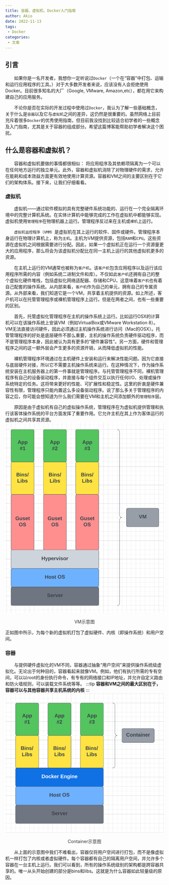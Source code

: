 ```yaml
---
title: 容器、虚拟机、Docker入门指南
author: Akio
date: 2022-11-13
tags:
 - Docker
categories: 
 - 文章
---
```


## 引言

&emsp;&emsp;如果你是一名开发者，我想你一定听说过`Docker`（一个在“容器”中打包、运输和运行应用程序的工具。）对于大多数开发者来说，应该没有人会拒绝使用Docker。目前很多知名的大厂（Google, VMware, Amazon,etc），都在用它来构建自己的应用服务。

&emsp;&emsp;不论你是否在实际的开发过程中使用过`Docker`，我认为了解一些基础概念，关于什么是`容器`以及它与`虚拟机`之间的差异，这仍然是很重要的。虽然网络上目前充斥着很多`Docker`的优秀使用指南，但目前我没找到比较适合初学者的一些概念及入门指南，尤其是关于容器的组成部分。希望这篇博客能帮助初学者解决这个困扰。


## 什么是容器和虚拟机？

&emsp;&emsp;容器和虚拟机要做的事情都很相似： 将应用程序及其依赖项隔离为一个可以在任何地方运行的独立单元。此外，容器和虚拟机消除了对物理硬件的需求，允许在能耗和成本效益方面更有效地使用计算资源。容器和VM之间的主要区别在于它们的架构体系。接下来，让我们仔细看看。


### 虚拟机
&emsp;&emsp;虚拟机——通过软件模拟的具有完整硬件系统功能的、运行在一个完全隔离环境中的完整计算机系统。在实体计算机中能够完成的工作在虚拟机中都能够实现。虚拟机使用`管理程序`在物理机器上运行。管理程序反过来在主机或`裸机`上运行。

&emsp;&emsp;`虚拟机监控程序（VMM）`是虚拟机在其上运行的软件、固件或硬件。管理程序本身运行在物理计算机上，称为`主机`。主机为VM提供资源，包括`RAM`和`CPU`。这些资源在虚拟机之间根据需要进行分配。因此，如果一个虚拟机正在运行一个资源量更大的应用程序，那么将会为该虚拟机分配比在同一主机上运行的其他虚拟机更多的资源。

&emsp;&emsp;在主机上运行的VM通常也被称为`客户机`。该`客户机`包含应用程序以及运行该应用程序所需的内容（例如系统二进制文件和库）。不仅如此`客户机`还拥有自己的整个虚拟化硬件堆栈，包括虚拟化网络适配器、存储和CPU，这意味着`客户机`也有着自己配套的操作系统。从内部来看，`客户机`作为自己的单元，拥有自己的专属资源。从外部来看，我们知道它是一个VM，共享着主机提供的资源。如上所述，客户机可以在托管管理程序或裸机管理程序上运行。但是在两者之间，也有一些重要的区别。

&emsp;&emsp;首先，托管虚拟化管理程序在主机的操作系统上运行。比如运行OSX的计算机可以在该操作系统上安装VM（例如VirtualBox或VMware Workstation 8）。VM无法直接访问硬件，因此必须通过主机操作系统进行访问（Mac的OSX）。托管管理程序的好处是底层硬件不那么重要，主机的操作系统负责硬件驱动程序，而不是管理程序本身，因此被认为具有更多的“硬件兼容性”。另一方面，硬件和管理程序之间的这一额外层会产生更多的资源开销，从而降低虚拟机的性能。

&emsp;&emsp;裸机管理程序环境通过在主机硬件上安装和运行来解决性能问题。因为它直接与底层硬件对接，所以它不需要主机操作系统来运行。在这种情况下，作为操作系统安装在主机服务器上的第一件事就是管理程序。与托管管理程序不同，裸机管理程序有自己的设备驱动程序，并直接与每个组件交互以执行任何I/O、处理或操作系统特定的任务。这将带来更好的性能、可扩展性和稳定性。这里的折衷是硬件兼容性有限，管理程序只能内置这么多设备驱动程序。说了那么多关于管理程序的内容之后，你可能会想知道为什么我们需要在VM和主机之间添加额外的`管理程序`层。

&emsp;&emsp;原因是由于虚拟机有自己的虚拟操作系统，管理程序在为虚拟机提供管理和执行该客体操作系统的平台方面发挥了重要作用。它允许主机在其上作为客体运行的虚拟机之间共享其资源。
![](../../../.vuepress/public/images/2022111301.png)
<center><font color="#333">VM示意图</font></center>


正如图中所示，为每个新的虚拟机打包了虚拟硬件、内核（即操作系统）和用户空间。


### 容器
&emsp;&emsp;与提供硬件虚拟化的VM不同，容器通过抽象“用户空间”来提供操作系统级虚拟化。无论出于何种目的，容器看起来就像VM。例如，他们有执行所需的专有空间，可以以root的身份执行命令，有专有的网络接口和IP地址，并允许自定义路由和防火墙规则，可以装载文件系统等等。
:::tip
**容器和VM之间的最大区别在于，容器可以与其他容器共享主机系统的内核**
:::
![](../../../.vuepress/public/images/2022111501.png)
<center><font color="#333">Container示意图</font></center>

&emsp;&emsp;从上面的示意图中我们不难看出，容器仅将用户空间进行打包，而不是像虚拟机一样打包了内核或者虚拟硬件。每个容器都有自己的隔离用户空间，并允许多个容器在一台主机上运行。我们可以看到，所有的操作系统级别的架构都是跨容器共享的。唯一从头开始创建的部分是bins和libs。这就是为什么容器如此轻量级的原因。